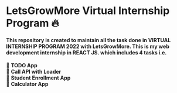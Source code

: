 # LetsGrowMore Virtual Internship Program 🔥
#### This repository is created to maintain all the task done in  VIRTUAL INTERNSHIP PROGRAM 2022 with LetsGrowMore. This is my web development internship in REACT JS. which includes 4 tasks i.e.

💁‍ <b>TODO App</b><br>
💁‍ <b>Call API with Loader</b><br>
💁‍ <b>Student Enrollment App</b><br>
💁‍ <b>Calculator App</b><br>
